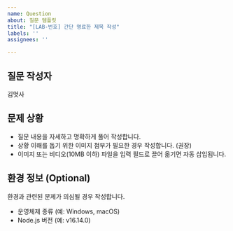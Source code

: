 ```yaml
---
name: Question
about: 질문 템플릿
title: "[LAB-번호] 간단 명료한 제목 작성"
labels: ''
assignees: ''

---
```


## 질문 작성자

김멋사

## 문제 상황

- 질문 내용을 자세하고 명확하게 풀어 작성합니다.
- 상황 이해를 돕기 위한 이미지 첨부가 필요한 경우 작성합니다. (권장)
- 이미지 또는 비디오(10MB 이하) 파일을 입력 필드로 끌어 옮기면 자동 삽입됩니다. 

## 환경 정보 (Optional)

환경과 관련된 문제가 의심될 경우 작성합니다.

- 운영체제 종류 (예: Windows, macOS)
- Node.js 버전 (예: v16.14.0)
